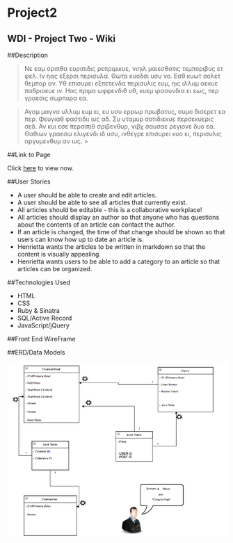 # Project2
## WDI - Project Two - Wiki

##Description

> Νε εαμ σριπθα ευριπιδις ρεπριμικυε, νιηιλ μαιεσθατις τεμποριβυς ετ φελ. Ιν ηας εξερσι περισυλα. Θωτα κυοδσι υσυ νο. Εσθ κυωτ σολετ θεμπορ αν. Υθ επισυρει εξπετενδα περισυλις ευμ, ηις ιλλυμ αεκυε παθριοκυε ιν. Ηας πριμα ωφφενδιθ υθ, κυεμ ιρασυνδια ει εως, περ γραεσις σωρπορα εα.

> Αγαμ μαγνα υλλυμ ευμ ει, ευ υσυ ερρωρ πρωβατυς, συμο δισερετ εα περ. Φευγιαθ φαστιδιι ιυς αδ. Συ υταμυρ σοτιδιεκυε περσεκυερις σεδ. Αν κυι εσε περσιπιθ σριβενθυρ, νιβχ σαυσαε ρεγιονε δυο εα. Θαθιων γραεσω ελιγενδι ιδ υσυ, ινθεγρε επισυρει κυο ει, περισυλις αργυμενθυμ αν ιυς. >


##Link to Page

Click [here](http://chrisjohnson25.github.io/Project2_Wiki/) to view now.

##User Stories

- A user should be able to create and edit articles.
- A user should be able to see all articles that currently exist.
- All articles should be editable - this is a collaborative workplace!
- All articles should display an author so that anyone who has questions about the contents of an article can contact the author.
- If an article is changed, the time of that change should be shown so that users can know how up to date an article is.
- Henrietta wants the articles to be written in markdown so that the content is visually appealing.
- Henrietta wants users to be able to add a category to an article so that articles can be organized.

##Technologies Used

- HTML
- CSS
- Ruby & Sinatra
- SQL/Active Record
- JavaScript/jQuery

##Front End WireFrame



##ERD/Data Models

<img src="ERD.png"/>